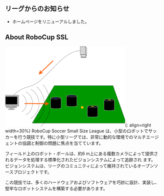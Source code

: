 ## リーグからのお知らせ
- ホームページをリニューアルしました。

## About RoboCup SSL
![about robocup ssl](img/unnamed.png){: align=right width=30%}
RoboCup Soccer Small Size League は、小型のロボットでサッカーを行う競技です。特に小型リーグでは、非常に動的な環境でのマルチエージェントの協調と制御の問題に焦点を当てています。

フィールド上のロボット・ボールは、約6 m上にある複数カメラによって提供されるデータを処理する標準化されたビジョンシステムによって追跡され ます。ビジョンシステムは、リーグのコミュニティによって維持されているオープンソースプロジェクトです。

この競技では、多くのハードウェアおよびソフトウェアを巧妙に設計、実装し、堅牢なロボットシステムを構築する必要があります。

